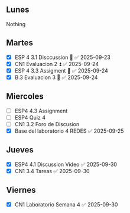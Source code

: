 ## Lunes
Nothing
## Martes
- [x] ESP 4 3.1 Disccussion 🔽 ✅ 2025-09-23
- [x] CN1 Evaluacion 2 ⏫ ✅ 2025-09-24
- [x] ESP 4 3.3 Assigment 🔼 ✅ 2025-09-24
- [x] B.3 Evaluacion 3 🔺 ✅ 2025-09-24
## Miercoles
- [ ] ESP4 4.3 Assignment
- [ ] ESP4 Quiz 4
- [ ] CN1 3.2 Foro de Discusion
- [x] Base del laboratorio 4 REDES ✅ 2025-09-25

## Jueves
- [x] ESP4 4.1 Discussion Video ✅ 2025-09-30
- [x] CN1 3.4 Tareas ✅ 2025-09-30

## Viernes
- [x] CN1 Laboratorio Semana 4 ✅ 2025-09-30
